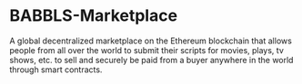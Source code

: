 # BABBLS-Marketplace
A global decentralized marketplace on the Ethereum blockchain that allows people from all over the world to submit their scripts for movies, plays, tv shows, etc. to sell and securely be paid from a buyer anywhere in the world through smart contracts.
